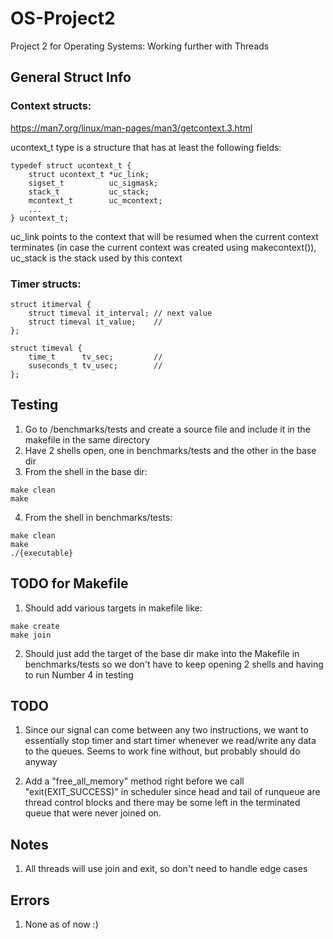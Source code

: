 # OS-Project2
Project 2 for Operating Systems: Working further with Threads

## General Struct Info
### Context structs:
https://man7.org/linux/man-pages/man3/getcontext.3.html

ucontext_t type is a structure that has at least the following fields:

```
typedef struct ucontext_t {
    struct ucontext_t *uc_link;
    sigset_t          uc_sigmask;
    stack_t           uc_stack;
    mcontext_t        uc_mcontext;
    ...
} ucontext_t;
```

uc_link points to the context that will be resumed when the current context terminates (in case the current context was created using makecontext()), uc_stack is the stack used by this context

### Timer structs:
```
struct itimerval {
    struct timeval it_interval; // next value
    struct timeval it_value;    //
};
```
```
struct timeval {
    time_t      tv_sec;         //
    suseconds_t tv_usec;        //
};
```

## Testing
1. Go to /benchmarks/tests and create a source file and include it in the makefile in the same directory
2. Have 2 shells open, one in benchmarks/tests and the other in the base dir
3. From the shell in the base dir:
```
make clean
make
```
4. From the shell in benchmarks/tests:
```
make clean
make
./{executable}
```

## TODO for Makefile

1. Should add various targets in makefile like:
```
make create
make join
```

2. Should just add the target of the base dir make into the Makefile in benchmarks/tests so we don't have to keep opening 2 shells and having to run Number 4 in testing


## TODO

1. Since our signal can come between any two instructions, we want to essentially stop timer and start timer whenever we read/write any data to the queues. Seems to work fine without, but probably should do anyway

2. Add a "free_all_memory" method right before we call "exit(EXIT_SUCCESS)" in scheduler since head and tail of runqueue are thread control blocks and there may be some left in the terminated queue that were never joined on.


## Notes

1. All threads will use join and exit, so don't need to handle edge cases


## Errors

1. None as of now :)

